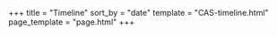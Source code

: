 +++
title = "Timeline"
sort_by = "date"
template = "CAS-timeline.html"
page_template = "page.html"
+++
